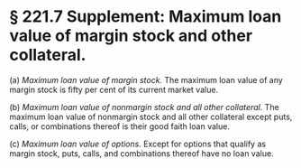 # § 221.7   Supplement: Maximum loan value of margin stock and other collateral.

(a) *Maximum loan value of margin stock.* The maximum loan value of any margin stock is fifty per cent of its current market value.


(b) *Maximum loan value of nonmargin stock and all other collateral.* The maximum loan value of nonmargin stock and all other collateral except puts, calls, or combinations thereof is their good faith loan value.


(c) *Maximum loan value of options.* Except for options that qualify as margin stock, puts, calls, and combinations thereof have no loan value.




